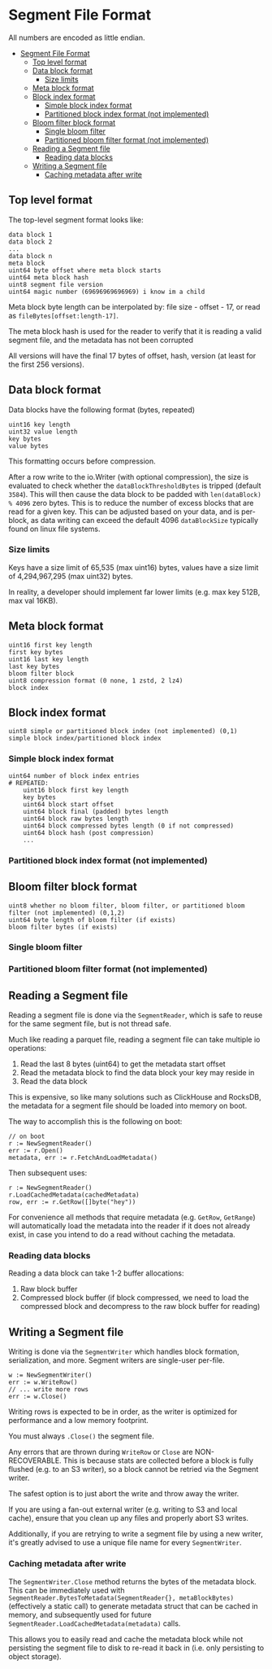 # Segment File Format

All numbers are encoded as little endian.

<!-- TOC -->
* [Segment File Format](#segment-file-format)
  * [Top level format](#top-level-format)
  * [Data block format](#data-block-format)
    * [Size limits](#size-limits)
  * [Meta block format](#meta-block-format)
  * [Block index format](#block-index-format)
    * [Simple block index format](#simple-block-index-format)
    * [Partitioned block index format (not implemented)](#partitioned-block-index-format-not-implemented)
  * [Bloom filter block format](#bloom-filter-block-format)
    * [Single bloom filter](#single-bloom-filter)
    * [Partitioned bloom filter format (not implemented)](#partitioned-bloom-filter-format-not-implemented)
  * [Reading a Segment file](#reading-a-segment-file)
    * [Reading data blocks](#reading-data-blocks)
  * [Writing a Segment file](#writing-a-segment-file)
    * [Caching metadata after write](#caching-metadata-after-write)
<!-- TOC -->

## Top level format

The top-level segment format looks like:

```
data block 1
data block 2
...
data block n
meta block
uint64 byte offset where meta block starts
uint64 meta block hash
uint8 segment file version
uint64 magic number (69696969696969) i know im a child
```
Meta block byte length can be interpolated by: file size - offset - 17, or read as `fileBytes[offset:length-17]`.

The meta block hash is used for the reader to verify that it is reading a valid segment file, and the metadata has not been corrupted

All versions will have the final 17 bytes of offset, hash, version (at least for the first 256 versions).

## Data block format

Data blocks have the following format (bytes, repeated)

```
uint16 key length
uint32 value length
key bytes
value bytes
```

This formatting occurs before compression.

After a row write to the io.Writer (with optional compression), the size is evaluated to check whether the `dataBlockThresholdBytes` is tripped (default `3584`). This will then cause the data block to be padded with `len(dataBlock) % 4096` zero bytes. This is to reduce the number of excess blocks that are read for a given key. This can be adjusted based on your data, and is per-block, as data writing can exceed the default 4096 `dataBlockSize` typically found on linux file systems.

### Size limits

Keys have a size limit of 65,535 (max uint16) bytes, values have a size limit of 4,294,967,295 (max uint32) bytes.

In reality, a developer should implement far lower limits (e.g. max key 512B, max val 16KB).

## Meta block format

```
uint16 first key length
first key bytes
uint16 last key length
last key bytes
bloom filter block
uint8 compression format (0 none, 1 zstd, 2 lz4)
block index
```

## Block index format

```
uint8 simple or partitioned block index (not implemented) (0,1)
simple block index/partitioned block index
```

### Simple block index format

```
uint64 number of block index entries
# REPEATED:
    uint16 block first key length
    key bytes
    uint64 block start offset
    uint64 block final (padded) bytes length
    uint64 block raw bytes length
    uint64 block compressed bytes length (0 if not compressed)
    uint64 block hash (post compression)
    ...
```

### Partitioned block index format (not implemented)

## Bloom filter block format

```
uint8 whether no bloom filter, bloom filter, or partitioned bloom filter (not implemented) (0,1,2)
uint64 byte length of bloom filter (if exists)
bloom filter bytes (if exists)
```

### Single bloom filter

### Partitioned bloom filter format (not implemented)

## Reading a Segment file

Reading a segment file is done via the `SegmentReader`, which is safe to reuse for the same segment file, but is not thread safe.

Much like reading a parquet file, reading a segment file can take multiple io operations:
1. Read the last 8 bytes (uint64) to get the metadata start offset
2. Read the metadata block to find the data block your key may reside in
3. Read the data block

This is expensive, so like many solutions such as ClickHouse and RocksDB, the metadata for a segment file should be loaded into memory on boot.

The way to accomplish this is the following on boot:

```
// on boot
r := NewSegmentReader()
err := r.Open()
metadata, err := r.FetchAndLoadMetadata()
```

Then subsequent uses:

```
r := NewSegmentReader()
r.LoadCachedMetadata(cachedMetadata)
row, err := r.GetRow([]byte("hey"))
```

For convenience all methods that require metadata (e.g. `GetRow`, `GetRange`) will automatically load the metadata into the reader if it does not already exist, in case you intend to do a read without caching the metadata.

### Reading data blocks

Reading a data block can take 1-2 buffer allocations:
1. Raw block buffer
2. Compressed block buffer (if block compressed, we need to load the compressed block and decompress to the raw block buffer for reading)

## Writing a Segment file

Writing is done via the `SegmentWriter` which handles block formation, serialization, and more. Segment writers are single-user per-file.

```
w := NewSegmentWriter()
err := w.WriteRow()
// ... write more rows
err := w.Close()
```

Writing rows is expected to be in order, as the writer is optimized for performance and a low memory footprint.

You must always `.Close()` the segment file.

Any errors that are thrown during `WriteRow` or `Close` are NON-RECOVERABLE. This is because stats are collected before a block is fully flushed (e.g. to an S3 writer), so a block cannot be retried via the Segment writer.

The safest option is to just abort the write and throw away the writer.

If you are using a fan-out external writer (e.g. writing to S3 and local cache), ensure that you clean up any files and properly abort S3 writes.

Additionally, if you are retrying to write a segment file by using a new writer, it's greatly advised to use a unique file name for every `SegmentWriter`.

### Caching metadata after write

The `SegmentWriter.Close` method returns the bytes of the metadata block. This can be immediately used with `SegmentReader.BytesToMetadata(SegmentReader{}, metaBlockBytes)` (effectively a static call) to generate metadata struct that can be cached in memory, and subsequently used for future `SegmentReader.LoadCachedMetadata(metadata)` calls.

This allows you to easily read and cache the metadata block while not persisting the segment file to disk to re-read it back in (i.e. only persisting to object storage).